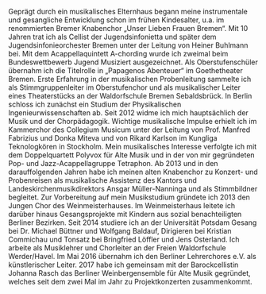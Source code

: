 Geprägt durch ein musikalisches Elternhaus begann meine instrumentale und gesangliche Entwicklung schon im frühen Kindesalter, u.a. im renommierten Bremer Knabenchor „Unser Lieben Frauen Bremen“. Mit 10 Jahren trat ich als Cellist der Jugendsinfonietta und später dem Jugendsinfonieorchester Bremen unter der Leitung von Heiner Buhlmann bei. Mit dem Acappellaquintett A-chording wurde ich zweimal beim Bundeswettbewerb Jugend Musiziert ausgezeichnet. Als Oberstufenschüler übernahm ich die Titelrolle in „Papagenos Abenteuer“ im Goethetheater Bremen. Erste Erfahrung in der musikalischen Probenleitung sammelte ich als Stimmgruppenleiter im Oberstufenchor und als musikalischer Leiter eines Theaterstücks an der Waldorfschule Bremen Sebaldsbrück. In Berlin schloss ich zunächst ein Studium der Physikalischen Ingenieurwissenschaften ab. Seit 2012 widme ich mich hauptsächlich der Musik und der Chorpädagogik. Wichtige musikalische Impulse erhielt ich im Kammerchor des Collegium Musicum unter der Leitung von Prof. Manfred Fabrizius und Donka Miteva und von Rikard Karlson im Kungliga Teknologkören in Stockholm. Mein musikalisches Interesse verfolgte ich mit dem Doppelquartett Polyvox für Alte Musik und in der von mir gegründeten Pop- und Jazz-Acappellagruppe Tetraphon. Ab 2013 und in den darauffolgenden Jahren habe ich meinen alten Knabenchor zu Konzert- und Probenreisen als musikalische Assistenz des Kantors und Landeskirchenmusikdirektors Ansgar Müller-Nanninga und als Stimmbildner begleitet. Zur Vorbereitung auf mein Musikstudium gründete ich 2013 den Jungen Chor des Weinmeisterhauses. Im Weinmeisterhaus leitete ich darüber hinaus Gesangsprojekte mit Kindern aus sozial benachteiligten Berliner Bezirken. Seit 2014 studiere ich an der Universität Potsdam Gesang bei Dr. Michael Büttner und Wolfgang Baldauf, Dirigieren bei Kristian Commichau und Tonsatz bei Bringfried Löffler und Jens Osterland. Ich arbeite als Musiklehrer und Chorleiter an der Freien Waldorfschule Werder/Havel. Im Mai 2016 übernahm ich den Berliner Lehrerchores e.V. als künstlerischer Leiter. 2017 habe ich gemeinsam mit der Barockcellistin Johanna Rasch das Berliner Weinbergensemble für Alte Musik gegründet, welches seit dem zwei Mal im Jahr zu Projektkonzerten zusammenkommt. 

